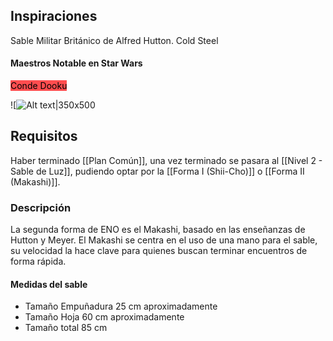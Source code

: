 ## Inspiraciones
Sable Militar Británico de Alfred Hutton. Cold Steel

#### Maestros Notable en Star Wars

<span style="background:#ff4d4f"><font color="#000000">Conde Dooku </font></span>

![![Alt text|350x500](dooku.jpg)

## Requisitos
Haber terminado [[Plan Común]], una vez terminado se pasara al [[Nivel 2 - Sable de Luz]], pudiendo optar por la [[Forma I (Shii-Cho)]] o [[Forma II (Makashi)]].
### Descripción
La segunda forma de ENO es el Makashi, basado en las enseñanzas de Hutton y Meyer.
El Makashi se centra en el uso de una mano para el sable, su velocidad la hace clave para quienes buscan terminar encuentros de forma rápida.

#### Medidas del sable

- Tamaño Empuñadura 25 cm aproximadamente
- Tamaño Hoja 60 cm aproximadamente
- Tamaño total 85 cm